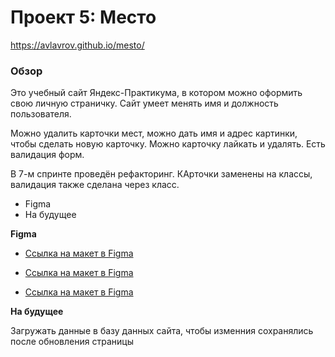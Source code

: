 # Проект 5: Место

https://avlavrov.github.io/mesto/

### Обзор

Это учебный сайт Яндекс-Практикума, в котором можно оформить свою личную страничку. Сайт умеет менять имя и должность пользователя.

Можно удалить карточки мест, можно дать имя и адрес картинки, чтобы сделать новую карточку. Можно карточку лайкать и удалять.
Есть валидация форм.

В 7-м спринте проведён рефакторинг. КАрточки заменены на классы, валидация также сделана через класс.


* Figma
* На будущее

**Figma**

* [Ссылка на макет в Figma](https://www.figma.com/file/StZjf8HnoeLdiXS7dYrLAh/JavaScript.-Sprint-4)

* [Ссылка на макет в Figma](https://www.figma.com/file/nlYpT4VhFiwimn2YlncrcF/JavaScript.-Sprint-5)

* [Ссылка на макет в Figma](https://www.figma.com/file/kRVLKwYG3d1HGLvh7JFWRT/JavaScript.-Sprint-6)


**На будущее**


Загружать данные в базу данных сайта, чтобы изменния сохранялись после обновления страницы
